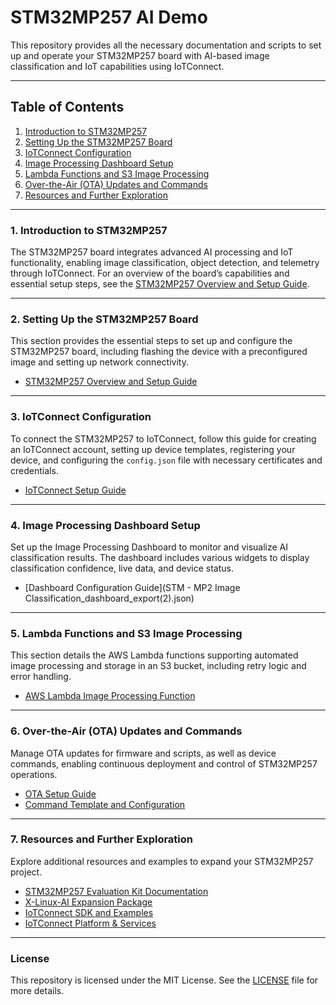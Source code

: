 # STM32MP257 AI Demo

This repository provides all the necessary documentation and scripts to set up and operate your STM32MP257 board with AI-based image classification and IoT capabilities using IoTConnect.

---

## Table of Contents

1. [Introduction to STM32MP257](readme.md#1-introduction-to-stm32mp257)
2. [Setting Up the STM32MP257 Board](readme.md#2-setting-up-the-stm32mp257-board)
3. [IoTConnect Configuration](readme.md#3-iotconnect-configuration)
4. [Image Processing Dashboard Setup](readme.md#4-image-processing-dashboard-setup)
5. [Lambda Functions and S3 Image Processing](#5-lambda-functions-and-s3-image-processing)
6. [Over-the-Air (OTA) Updates and Commands](#6-over-the-air-ota-updates-and-commands)
7. [Resources and Further Exploration](#7-resources-and-further-exploration)

---

### 1. Introduction to STM32MP257

The STM32MP257 board integrates advanced AI processing and IoT functionality, enabling image classification, object detection, and telemetry through IoTConnect. For an overview of the board’s capabilities and essential setup steps, see the [STM32MP257 Overview and Setup Guide](board-setup.md).

---

### 2. Setting Up the STM32MP257 Board

This section provides the essential steps to set up and configure the STM32MP257 board, including flashing the device with a preconfigured image and setting up network connectivity.

- [STM32MP257 Overview and Setup Guide](board-setup.md)

---

### 3. IoTConnect Configuration

To connect the STM32MP257 to IoTConnect, follow this guide for creating an IoTConnect account, setting up device templates, registering your device, and configuring the `config.json` file with necessary certificates and credentials.

- [IoTConnect Setup Guide](IoTConnect-setup.md)

---

### 4. Image Processing Dashboard Setup

Set up the Image Processing Dashboard to monitor and visualize AI classification results. The dashboard includes various widgets to display classification confidence, live data, and device status.

- [Dashboard Configuration Guide](STM - MP2 Image Classification_dashboard_export(2).json)

---

### 5. Lambda Functions and S3 Image Processing

This section details the AWS Lambda functions supporting automated image processing and storage in an S3 bucket, including retry logic and error handling.

- [AWS Lambda Image Processing Function](lambda-func-randompics.json)

---

### 6. Over-the-Air (OTA) Updates and Commands

Manage OTA updates for firmware and scripts, as well as device commands, enabling continuous deployment and control of STM32MP257 operations.

- [OTA Setup Guide](STM32MP-X-Linux-AI-OTA.md)
- [Command Template and Configuration](stm32mp2ai_template.JSON)

---

### 7. Resources and Further Exploration

Explore additional resources and examples to expand your STM32MP257 project.

- [STM32MP257 Evaluation Kit Documentation](https://wiki.st.com/stm32mpu/wiki/STM32MP25_Evaluation_boards_-_Starter_Package)
- [X-Linux-AI Expansion Package](https://wiki.stmicroelectronics.cn/stm32mpu/wiki/Category:X-LINUX-AI_expansion_package)
- [IoTConnect SDK and Examples](https://github.com/avnet-iotconnect/meta-iotconnect-docs/tree/main)
- [IoTConnect Platform & Services](https://www.iotconnect.io/)

---

### License

This repository is licensed under the MIT License. See the [LICENSE](LICENSE) file for more details.
